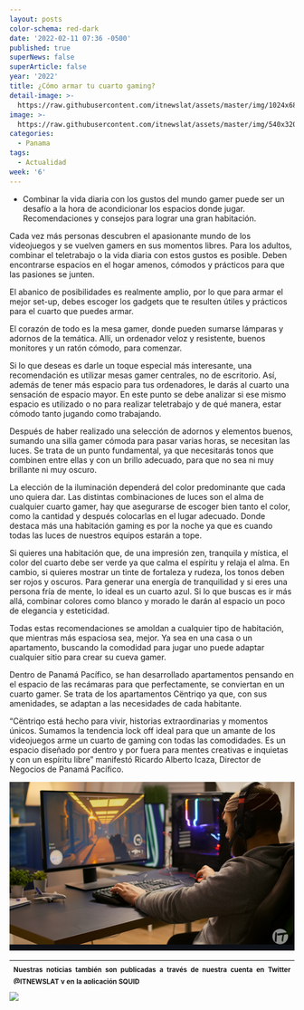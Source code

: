 ```yaml
---
layout: posts
color-schema: red-dark
date: '2022-02-11 07:36 -0500'
published: true
superNews: false
superArticle: false
year: '2022'
title: ¿Cómo armar tu cuarto gaming?
detail-image: >-
  https://raw.githubusercontent.com/itnewslat/assets/master/img/1024x680/gaming-g.jpg
image: >-
  https://raw.githubusercontent.com/itnewslat/assets/master/img/540x320/gaming-p.jpg
categories:
  - Panama
tags:
  - Actualidad
week: '6'
---
```

- Combinar la vida diaria con los gustos del mundo gamer puede ser un desafío a la hora de acondicionar los espacios donde jugar. Recomendaciones y consejos para lograr una gran habitación.


Cada vez más personas descubren el apasionante mundo de los videojuegos y se vuelven gamers en sus momentos libres. Para los adultos, combinar el teletrabajo o la vida diaria con estos gustos es posible. Deben encontrarse espacios en el hogar amenos, cómodos y prácticos para que las pasiones se junten. 

El abanico de posibilidades es realmente amplio, por lo que para armar el mejor set-up, debes escoger los gadgets que te resulten útiles y prácticos para el cuarto que puedes armar. 

El corazón de todo es la mesa gamer, donde pueden sumarse lámparas y adornos de la temática. Allí, un ordenador veloz y resistente, buenos monitores y un ratón cómodo, para comenzar. 

Si lo que deseas es darle un toque especial más interesante, una recomendación es utilizar mesas gamer centrales, no de escritorio. Así, además de tener más espacio para tus ordenadores, le darás al cuarto una sensación de espacio mayor. En este punto se debe analizar si ese mismo espacio es utilizado o no para realizar teletrabajo y de qué manera, estar cómodo tanto jugando como trabajando. 

Después de haber realizado una selección de adornos y elementos buenos, sumando una silla gamer cómoda para pasar varias horas, se necesitan las luces. Se trata de un punto fundamental, ya que necesitarás tonos que combinen entre ellas y con un brillo adecuado, para que no sea ni muy brillante ni muy oscuro.

La elección de la iluminación dependerá del color predominante que cada uno quiera dar. Las distintas combinaciones de luces son el alma de cualquier cuarto gamer, hay que asegurarse de escoger bien tanto el color, como la cantidad y después colocarlas en el lugar adecuado. Donde destaca más una habitación gaming es por la noche ya que es cuando todas las luces de nuestros equipos estarán a tope. 

Si quieres una habitación que, de una impresión zen, tranquila y mística, el color del cuarto debe ser verde ya que calma el espíritu y relaja el alma. En cambio, si quieres mostrar un tinte de fortaleza y rudeza, los tonos deben ser rojos y oscuros. Para generar una energía de tranquilidad y si eres una persona fría de mente, lo ideal es un cuarto azul. Si lo que buscas es ir más allá, combinar colores como blanco y morado le darán al espacio un poco de elegancia y esteticidad. 

Todas estas recomendaciones se amoldan a cualquier tipo de habitación, que mientras más espaciosa sea, mejor. Ya sea en una casa o un apartamento, buscando la comodidad para jugar uno puede adaptar cualquier sitio para crear su cueva gamer. 

Dentro de Panamá Pacífico, se han desarrollado apartamentos pensando en el espacio de las recámaras para que perfectamente, se conviertan en un cuarto gamer. Se trata de los apartamentos Cëntriqo ya que, con sus amenidades, se adaptan a las necesidades de cada habitante. 

“Cëntriqo está hecho para vivir, historias extraordinarias y momentos únicos.  Sumamos la tendencia lock off ideal para que un amante de los videojuegos arme un cuarto de gaming con todas las comodidades.   Es un espacio diseñado por dentro y por fuera para mentes creativas e inquietas y con un espíritu libre” manifestó Ricardo Alberto Icaza, Director de Negocios de Panamá Pacífico. 

![](https://raw.githubusercontent.com/itnewslat/assets/master/img/540x320/gaming-p.jpg)

<table style="height: 42px;" width="569">
<tbody>
<tr>
<td style="text-align: justify;"><sub><strong>Nuestras noticias también son publicadas a través de nuestra cuenta en Twitter <a href="https://twitter.com/itnewslat?lang=es">@ITNEWSLAT</a> y en la aplicación <a href="https://squidapp.co/en/">SQUID</a></strong></sub></td>
</tr>
</tbody>
</table>

<img src="https://tracker.metricool.com/c3po.jpg?hash=56f88a41e39ab42c063cc51676587a04"/>